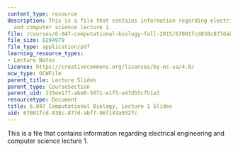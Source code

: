```yaml
---
content_type: resource
description: This is a file that contains information regarding electrical engineering
  and computer science lecture 1.
file: /courses/6-047-computational-biology-fall-2015/67001fcd838c877dabf796f143a032fc_MIT6_047F15_Lecture01.pdf
file_size: 8294979
file_type: application/pdf
learning_resource_types:
- Lecture Notes
license: https://creativecommons.org/licenses/by-nc-sa/4.0/
ocw_type: OCWFile
parent_title: Lecture Slides
parent_type: CourseSection
parent_uid: 235ee177-abe0-5071-e1f5-e47d55cfb1a3
resourcetype: Document
title: 6.047 Computational Biology, Lecture 1 Slides
uid: 67001fcd-838c-877d-abf7-96f143a032fc
---
```

This is a file that contains information regarding electrical engineering and computer science lecture 1.